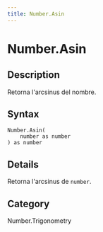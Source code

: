 ```yaml
---
title: Number.Asin
---
```


# Number.Asin


## Description

Retorna l&#39;arcsinus del nombre.


## Syntax

```powerquery
Number.Asin(
    number as number
) as number
```


## Details

Retorna l'arcsinus de <code>number</code>.



## Category
Number.Trigonometry
